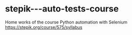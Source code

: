 # stepik---auto-tests-course
Home works of the course
Python automation with Selenium
https://stepik.org/course/575/syllabus